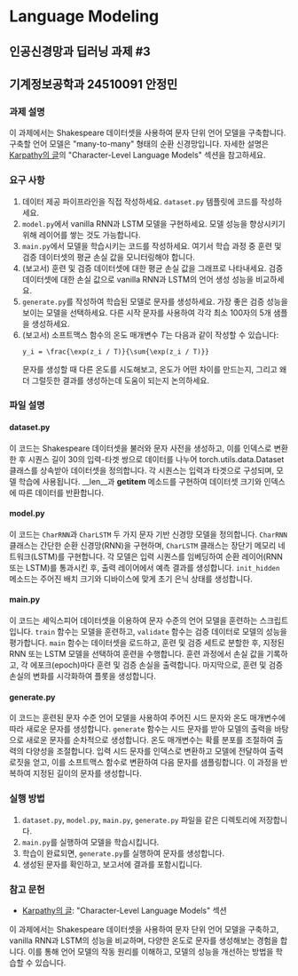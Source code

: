 # Language Modeling

## 인공신경망과 딥러닝 과제 #3
## 기계정보공학과 24510091 안정민

### 과제 설명

이 과제에서는 Shakespeare 데이터셋을 사용하여 문자 단위 언어 모델을 구축합니다. 구축할 언어 모델은 "many-to-many" 형태의 순환 신경망입니다. 자세한 설명은 [Karpathy의 글](http://karpathy.github.io/2015/05/21/rnn-effectiveness/)의 "Character-Level Language Models" 섹션을 참고하세요.

### 요구 사항

1. 데이터 제공 파이프라인을 직접 작성하세요. `dataset.py` 템플릿에 코드를 작성하세요.
2. `model.py`에서 vanilla RNN과 LSTM 모델을 구현하세요. 모델 성능을 향상시키기 위해 레이어를 쌓는 것도 가능합니다.
3. `main.py`에서 모델을 학습시키는 코드를 작성하세요. 여기서 학습 과정 중 훈련 및 검증 데이터셋의 평균 손실 값을 모니터링해야 합니다.
4. (보고서) 훈련 및 검증 데이터셋에 대한 평균 손실 값을 그래프로 나타내세요. 검증 데이터셋에 대한 손실 값으로 vanilla RNN과 LSTM의 언어 생성 성능을 비교하세요.
5. `generate.py`를 작성하여 학습된 모델로 문자를 생성하세요. 가장 좋은 검증 성능을 보이는 모델을 선택하세요. 다른 시작 문자를 사용하여 각각 최소 100자의 5개 샘플을 생성하세요.
6. (보고서) 소프트맥스 함수의 온도 매개변수 *T*는 다음과 같이 작성할 수 있습니다:
    ```
    y_i = \frac{\exp(z_i / T)}{\sum{\exp(z_i / T)}}  
    ```
   문자를 생성할 때 다른 온도를 시도해보고, 온도가 어떤 차이를 만드는지, 그리고 왜 더 그럴듯한 결과를 생성하는데 도움이 되는지 논의하세요.

### 파일 설명
#### dataset.py
이 코드는 Shakespeare 데이터셋을 불러와 문자 사전을 생성하고, 이를 인덱스로 변환한 후 시퀀스 길이 30의 입력-타겟 쌍으로 데이터를 나누어 torch.utils.data.Dataset 클래스를 상속받아 데이터셋을 정의합니다. 각 시퀀스는 입력과 타겟으로 구성되며, 모델 학습에 사용됩니다. __len__과 __getitem__ 메소드를 구현하여 데이터셋 크기와 인덱스에 따른 데이터를 반환합니다.

#### model.py
이 코드는 `CharRNN`과 `CharLSTM` 두 가지 문자 기반 신경망 모델을 정의합니다. `CharRNN` 클래스는 간단한 순환 신경망(RNN)을 구현하며, `CharLSTM` 클래스는 장단기 메모리 네트워크(LSTM)를 구현합니다. 각 모델은 입력 시퀀스를 임베딩하여 순환 레이어(RNN 또는 LSTM)를 통과시킨 후, 출력 레이어에서 예측 결과를 생성합니다. `init_hidden` 메소드는 주어진 배치 크기와 디바이스에 맞게 초기 은닉 상태를 생성합니다.

#### main.py
이 코드는 셰익스피어 데이터셋을 이용하여 문자 수준의 언어 모델을 훈련하는 스크립트입니다. `train` 함수는 모델을 훈련하고, `validate` 함수는 검증 데이터로 모델의 성능을 평가합니다. `main` 함수는 데이터셋을 로드하고, 훈련 및 검증 세트로 분할한 후, 지정된 RNN 또는 LSTM 모델을 선택하여 훈련을 수행합니다. 훈련 과정에서 손실 값을 기록하고, 각 에포크(epoch)마다 훈련 및 검증 손실을 출력합니다. 마지막으로, 훈련 및 검증 손실의 변화를 시각화하여 플롯을 생성합니다.

#### generate.py
이 코드는 훈련된 문자 수준 언어 모델을 사용하여 주어진 시드 문자와 온도 매개변수에 따라 새로운 문자를 생성합니다. `generate` 함수는 시드 문자를 받아 모델의 출력을 바탕으로 새로운 문자를 순차적으로 생성합니다. 온도 매개변수는 확률 분포를 조절하여 출력의 다양성을 조절합니다. 입력 시드 문자를 인덱스로 변환하고 모델에 전달하여 출력 로짓을 얻고, 이를 소프트맥스 함수로 변환하여 다음 문자를 샘플링합니다. 이 과정을 반복하여 지정된 길이의 문자를 생성합니다.

### 실행 방법

1. `dataset.py`, `model.py`, `main.py`, `generate.py` 파일을 같은 디렉토리에 저장합니다.
2. `main.py`를 실행하여 모델을 학습시킵니다.
3. 학습이 완료되면, `generate.py`를 실행하여 문자를 생성합니다.
4. 생성된 문자를 확인하고, 보고서에 결과를 포함시킵니다.

### 참고 문헌

- [Karpathy의 글](http://karpathy.github.io/2015/05/21/rnn-effectiveness/): "Character-Level Language Models" 섹션

이 과제에서는 Shakespeare 데이터셋을 사용하여 문자 단위 언어 모델을 구축하고, vanilla RNN과 LSTM의 성능을 비교하며, 다양한 온도로 문자를 생성해보는 경험을 합니다. 이를 통해 언어 모델의 작동 원리를 이해하고, 모델의 성능을 개선하는 방법을 학습할 수 있습니다.
